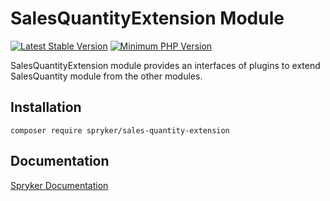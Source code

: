 # SalesQuantityExtension Module
[![Latest Stable Version](https://poser.pugx.org/spryker/sales-quantity-extension/v/stable.svg)](https://packagist.org/packages/spryker/sales-quantity-extension)
[![Minimum PHP Version](https://img.shields.io/badge/php-%3E%3D%208.0-8892BF.svg)](https://php.net/)

SalesQuantityExtension module provides an interfaces of plugins to extend SalesQuantity module from the other modules.

## Installation

```
composer require spryker/sales-quantity-extension
```

## Documentation

[Spryker Documentation](https://docs.spryker.com)
